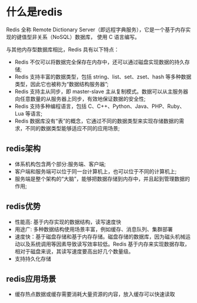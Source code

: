 # 什么是redis
Redis 全称 Remote Dictionary Server（即远程字典服务），它是一个基于内存实现的键值型非关系（NoSQL）数据库， 使用 C 语言编写。

与其他内存型数据库相比，Redis 具有以下特点：
- Redis 不仅可以将数据完全保存在内存中，还可以通过磁盘实现数据的持久存储;
- Redis 支持丰富的数据类型，包括 string、list、set、zset、hash 等多种数据类型，因此它也被称为“数据结构服务器”;
- Redis 支持主从同步，即 master-slave 主从复制模式。数据可以从主服务器向任意数量的从服务器上同步，有效地保证数据的安全性;
- Redis 支持多种编程语言，包括 C、C++、Python、Java、PHP、Ruby、Lua 等语言;
- Redis 数据库没有“表”的概念，它通过不同的数据类型来实现存储数据的需求，不同的数据类型能够适应不同的应用场景;

## redis架构
- 体系机构包含两个部分:服务端、客户端;
- 客户端和服务端可以位于同一台计算机上，也可以位于不同的计算机上;
- 服务端是整个架构的“大脑”，能够把数据存储到内存中，并且起到管理数据的作用;

## redis优势
- 性能高: 基于内存实现的数据结构，读写速度快
- 用途广: 多种数据结构使用场景丰富，例如缓存、消息队列、集群部署
- 速度快：基于磁盘存储和基于内存存储。磁盘存储的数据库，因为磁头机械运动以及系统调用等因素导致读写效率较低。Redis 基于内存来实现数据存取，相对于磁盘来说，其读写速度要高出好几个数量级。
- 支持持久化存储

## redis应用场景
- 缓存热点数据或缓存需要消耗大量资源的内容，放入缓存可以快速读取
